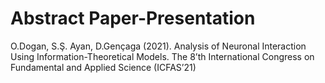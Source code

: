 # Abstract Paper-Presentation
O.Dogan, S.Ş. Ayan, D.Gençaga (2021). Analysis of Neuronal Interaction Using Information-Theoretical Models. The 8’th International Congress on Fundamental and
Applied Science (ICFAS’21)
